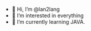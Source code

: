 - 👋 Hi, I’m @lan2lang
- 👀 I’m interested in everything
- 🌱 I’m currently learning JAVA.

<!---
lan2lang/lan2lang is a ✨ special ✨ repository because its `README.md` (this file) appears on your GitHub profile.
You can click the Preview link to take a look at your changes.
--->
